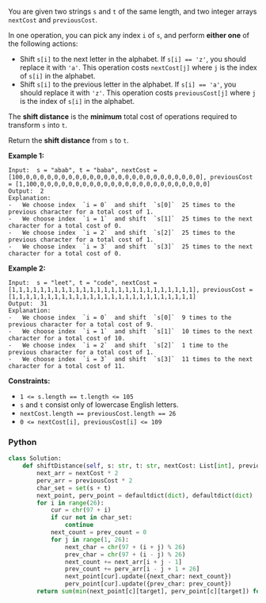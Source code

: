 You are given two strings  `s`  and  `t`  of the same length, and two integer arrays  `nextCost`  and  `previousCost`.

In one operation, you can pick any index  `i`  of  `s`, and perform  **either one**  of the following actions:

- Shift  `s[i]`  to the next letter in the alphabet. If  `s[i] == 'z'`, you should replace it with  `'a'`. This
  operation costs  `nextCost[j]`  where  `j`  is the index of  `s[i]`  in the alphabet.
- Shift  `s[i]`  to the previous letter in the alphabet. If  `s[i] == 'a'`, you should replace it with  `'z'`. This
  operation costs  `previousCost[j]`  where  `j`  is the index of  `s[i]`  in the alphabet.

The  **shift distance**  is the  **minimum**  total cost of operations required to transform  `s`  into  `t`.

Return the  **shift distance**  from  `s`  to  `t`.

**Example 1:**

```
Input:  s = "abab", t = "baba", nextCost = [100,0,0,0,0,0,0,0,0,0,0,0,0,0,0,0,0,0,0,0,0,0,0,0,0,0], previousCost = [1,100,0,0,0,0,0,0,0,0,0,0,0,0,0,0,0,0,0,0,0,0,0,0,0,0]
Output:  2
Explanation:
-   We choose index  `i = 0`  and shift  `s[0]`  25 times to the previous character for a total cost of 1.
-   We choose index  `i = 1`  and shift  `s[1]`  25 times to the next character for a total cost of 0.
-   We choose index  `i = 2`  and shift  `s[2]`  25 times to the previous character for a total cost of 1.
-   We choose index  `i = 3`  and shift  `s[3]`  25 times to the next character for a total cost of 0.
```

**Example 2:**

```
Input:  s = "leet", t = "code", nextCost = [1,1,1,1,1,1,1,1,1,1,1,1,1,1,1,1,1,1,1,1,1,1,1,1,1,1], previousCost = [1,1,1,1,1,1,1,1,1,1,1,1,1,1,1,1,1,1,1,1,1,1,1,1,1,1]
Output:  31
Explanation:
-   We choose index  `i = 0`  and shift  `s[0]`  9 times to the previous character for a total cost of 9.
-   We choose index  `i = 1`  and shift  `s[1]`  10 times to the next character for a total cost of 10.
-   We choose index  `i = 2`  and shift  `s[2]`  1 time to the previous character for a total cost of 1.
-   We choose index  `i = 3`  and shift  `s[3]`  11 times to the next character for a total cost of 11.
```

**Constraints:**

- `1 <= s.length == t.length <= 105`
- `s`  and  `t`  consist only of lowercase English letters.
- `nextCost.length == previousCost.length == 26`
- `0 <= nextCost[i], previousCost[i] <= 109`

### Python

```py
class Solution:
    def shiftDistance(self, s: str, t: str, nextCost: List[int], previousCost: List[int]) -> int:
        next_arr = nextCost * 2
        perv_arr = previousCost * 2
        char_set = set(s + t)
        next_point, perv_point = defaultdict(dict), defaultdict(dict)
        for i in range(26):
            cur = chr(97 + i)
            if cur not in char_set:
                continue
            next_count = prev_count = 0
            for j in range(1, 26):
                next_char = chr(97 + (i + j) % 26)
                prev_char = chr(97 + (i - j) % 26)
                next_count += next_arr[i + j - 1]
                prev_count += perv_arr[i - j + 1 + 26]
                next_point[cur].update({next_char: next_count})
                perv_point[cur].update({prev_char: prev_count})
        return sum(min(next_point[c][target], perv_point[c][target]) for c, target in zip(s, t) if c != target)
```
